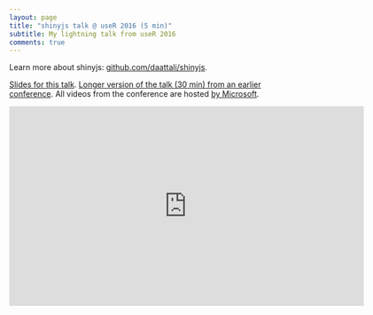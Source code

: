 ```yaml
---
layout: page
title: "shinyjs talk @ useR 2016 (5 min)"
subtitle: My lightning talk from useR 2016
comments: true
---
```


<style>
#youtube-vid iframe { box-shadow: 0 0 15px black; }
</style>

Learn more about shinyjs: [github.com/daattali/shinyjs](https://github.com/daattali/shinyjs).

[Slides for this talk](http://bit.ly/shinyjs-slides-useR2016). [Longer version of the talk (30 min) from an earlier conference](https://youtu.be/fPY13maWKKE). All videos from the conference are hosted [by Microsoft](https://channel9.msdn.com/Events/useR-international-R-User-conference/useR2016/).

<div id="shinyjs-vid">
<iframe width="640" height="360" src="https://www.youtube.com/embed/FYPd5W75HPE" frameborder="0" allowfullscreen></iframe>
</div>
